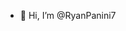 - 👋 Hi, I’m @RyanPanini7

<!---
RyanPanini7/RyanPanini7 is a ✨ special ✨ repository because its `README.md` (this file) appears on your GitHub profile.
You can click the Preview link to take a look at your changes.
--->
